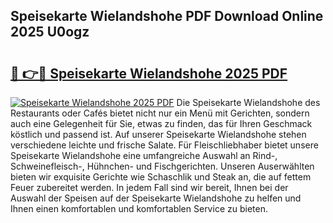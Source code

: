 ## Speisekarte Wielandshohe PDF Download Online 2025 U0ogz

# <h2><a href="http://gc7e718.nevu.top/?p=Speisekarte+Wielandshohe">🔗 👉🔴 Speisekarte Wielandshohe 2025 PDF</a></h2>

[![Speisekarte Wielandshohe 2025 PDF](https://i.imgur.com/dBaPXMq.png)](http://gc7e718.nevu.top/?p=Speisekarte+Wielandshohe)
Die Speisekarte Wielandshohe des Restaurants oder Cafés bietet nicht nur ein Menü mit Gerichten, sondern auch eine Gelegenheit für Sie, etwas zu finden, das für Ihren Geschmack köstlich und passend ist. Auf unserer Speisekarte Wielandshohe stehen verschiedene leichte und frische Salate. Für Fleischliebhaber bietet unsere Speisekarte Wielandshohe eine umfangreiche Auswahl an Rind-, Schweinefleisch-, Hühnchen- und Fischgerichten. Unseren Auserwählten bieten wir exquisite Gerichte wie Schaschlik und Steak an, die auf fettem Feuer zubereitet werden. In jedem Fall sind wir bereit, Ihnen bei der Auswahl der Speisen auf der Speisekarte Wielandshohe zu helfen und Ihnen einen komfortablen und komfortablen Service zu bieten.
